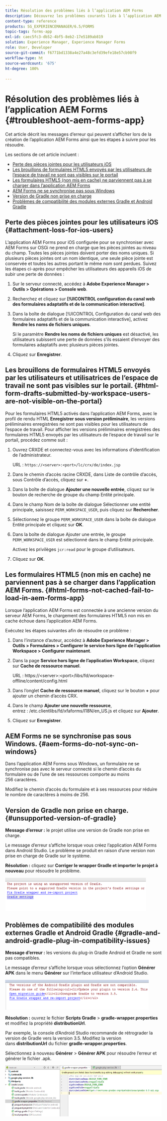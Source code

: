 ```yaml
---
title: Résolution des problèmes liés à l’application AEM Forms
description: Découvrez les problèmes courants liés à l’application AEM Forms, ainsi que la manière de les résoudre.
content-type: reference
products: SG_EXPERIENCEMANAGER/6.5/FORMS
topic-tags: forms-app
exl-id: caec5fc3-db52-4bf5-8eb2-17e5189ab819
solution: Experience Manager, Experience Manager Forms
role: User, Developer
source-git-commit: f6771bd1338a4e27a48c3efd39efe18e57cb98f9
workflow-type: ht
source-wordcount: '675'
ht-degree: 100%

---
```


# Résolution des problèmes liés à l’application AEM Forms {#troubleshoot-aem-forms-app}

Cet article décrit les messages d’erreur qui peuvent s’afficher lors de la création de l’application AEM Forms ainsi que les étapes à suivre pour les résoudre.

Les sections de cet article incluent :

* [Perte des pièces jointes pour les utilisateurs iOS](/help/forms/using/issues-aem-forms-app.md#attachment-loss-for-ios-users)
* [Les brouillons de formulaires HTML5 envoyés par les utilisateurs de l’espace de travail ne sont pas visibles sur le portail](/help/forms/using/issues-aem-forms-app.md#html-form-drafts-submitted-by-workspace-users-are-not-visible-on-the-portal)
* [Les formulaires HTML5 (non mis en cache) ne parviennent pas à se charger dans l’application AEM Forms](/help/forms/using/issues-aem-forms-app.md#html-forms-not-cached-fail-to-load-in-aem-forms-app)
* [AEM Forms ne se synchronise pas sous Windows](/help/forms/using/issues-aem-forms-app.md#aem-forms-do-not-sync-on-windows)
* [Version de Gradle non prise en charge](/help/forms/using/issues-aem-forms-app.md#unsupported-version-of-gradle)
* [Problèmes de compatibilité des modules externes Gradle et Android Gradle](/help/forms/using/issues-aem-forms-app.md#gradle-and-android-gradle-plug-in-compatibility-issues)

## Perte des pièces jointes pour les utilisateurs iOS {#attachment-loss-for-ios-users}

L’application AEM Forms pour iOS configurée pour se synchroniser avec AEM Forms sur OSGi ne prend en charge que les pièces jointes au niveau du champ. Toutes les pièces jointes doivent porter des noms uniques. Si plusieurs pièces jointes ont un nom identique, une seule pièce jointe est conservée et toutes les autres portant le même nom sont perdues. Suivez les étapes ci-après pour empêcher les utilisateurs des appareils iOS de subir une perte de données :

1. Sur le serveur connecté, accédez à **Adobe Experience Manager > Outils > Opérations > Console web**.
1. Recherchez et cliquez sur **[!UICONTROL configuration du canal web des formulaires adaptatifs et de la communication interactive]**.
1. Dans la boîte de dialogue [!UICONTROL Configuration du canal web des formulaires adaptatifs et de la communication interactive], activez **Rendre les noms de fichiers uniques**.

   Si le paramètre **Rendre les noms de fichiers uniques** est désactivé, les utilisateurs subissent une perte de données s’ils essaient d’envoyer des formulaires adaptatifs avec plusieurs pièces jointes.

1. Cliquez sur **Enregistrer**.

## Les brouillons de formulaires HTML5 envoyés par les utilisateurs et utilisatrices de l’espace de travail ne sont pas visibles sur le portail. {#html-form-drafts-submitted-by-workspace-users-are-not-visible-on-the-portal}

Pour les formulaires HTML5 activés dans l’application AEM Forms, avec le profil de rendu HTML **Enregistrer sous version préliminaire**, les versions préliminaires enregistrées ne sont pas visibles pour les utilisateurs de l’espace de travail. Pour afficher les versions préliminaires enregistrées des formulaires HTML5 envoyés par les utilisateurs de l’espace de travail sur le portail, procédez comme suit :

1. Ouvrez CRXDE et connectez-vous avec les informations d’identification de l’administrateur.

   URL : `https://<server>:<port>/lc/crx/de/index.jsp`

1. Dans le chemin d’accès racine CRXDE, dans Liste de contrôle d’accès, sous Contrôle d’accès, cliquez sur **+**.
1. Dans la boîte de dialogue **Ajouter une nouvelle entrée**, cliquez sur le bouton de recherche de groupe du champ Entité principale.
1. Dans le champ Nom de la boîte de dialogue Sélectionner une entité principale, saisissez `PERM_WORKSPACE_USER`, puis cliquez sur **Rechercher**.
1. Sélectionnez le groupe `PERM_WORKSPACE_USER` dans la boîte de dialogue Entité principale et cliquez sur **OK**.
1. Dans la boîte de dialogue Ajouter une entrée, le groupe `PERM_WORKSPACE_USER` est sélectionné dans le champ Entité principale.

   Activez les privilèges `jcr:read` pour le groupe d’utilisateurs.

1. Cliquez sur **OK**.

## Les formulaires HTML5 (non mis en cache) ne parviennent pas à se charger dans l’application AEM Forms. {#html-forms-not-cached-fail-to-load-in-aem-forms-app}

Lorsque l’application AEM Forms est connectée à une ancienne version du serveur AEM Forms, le chargement des formulaires HTML5 non mis en cache échoue dans l’application AEM Forms.

Exécutez les étapes suivantes afin de résoudre ce problème :

1. Dans l’instance d’auteur, accédez à **Adobe Experience Manager > Outils > Formulaires > Configurer le service hors ligne de l’application Workspace > Configurer maintenant**.
1. Dans la page **Service hors ligne de l’application Workspace**, cliquez sur **Cache de ressource manuel**.

   URL : https://&lt;server>:&lt;port>/libs/fd/workspace-offline/content/config.html

1. Dans l’onglet **Cache de ressource manuel**, cliquez sur le bouton **+** pour ajouter un chemin d’accès CRX.
1. Dans le champ **Ajouter une nouvelle ressource**, entrez : /etc.clientlibs/fd/xfaforms/I18N/en_US.js et cliquez sur **Ajouter**.
1. Cliquez sur **Enregistrer**.

## AEM Forms ne se synchronise pas sous Windows. {#aem-forms-do-not-sync-on-windows}

Dans l’application AEM Forms sous Windows, un formulaire ne se synchronise pas avec le serveur connecté si le chemin d’accès du formulaire ou de l’une de ses ressources comporte au moins 256 caractères.

Modifiez le chemin d’accès du formulaire et à ses ressources pour réduire le nombre de caractères à moins de 256.

## Version de Gradle non prise en charge. {#unsupported-version-of-gradle}

**Message d’erreur :** le projet utilise une version de Gradle non prise en charge.

Le message d’erreur s’affiche lorsque vous créez l’application AEM Forms dans Android Studio. Le problème se produit en raison d’une version non prise en charge de Gradle sur le système.

**Résolution :** cliquez sur **Corriger le wrapper Gradle et importer le projet à nouveau** pour résoudre le problème.

![gradle_unsupported_version](assets/gradle_unsupported_version.png)

## Problèmes de compatibilité des modules externes Gradle et Android Gradle {#gradle-and-android-gradle-plug-in-compatibility-issues}

**Message d’erreur :** les versions du plug-in Gradle Android et Gradle ne sont pas compatibles.

Le message d’erreur s’affiche lorsque vous sélectionnez l’option **Générer APK** dans le menu **Générer** sur l’interface utilisateur d’Android Studio.

![gradle_plugin_compatibility](assets/gradle_plugin_compatibility.png)

**Résolution :** ouvrez le fichier **Scripts Gradle** > **gradle-wrapper.properties** et modifiez la propriété **distributionUrl**.

Par exemple, la console d’Android Studio recommande de rétrograder la version de Gradle vers la version 3.5. Modifiez la version dans **distributionUrl** du fichier **gradle-wrapper.properties**.

Sélectionnez à nouveau **Générer** > **Générer APK** pour résoudre l’erreur et générer le fichier .apk.

![gradle_wrapper_properties](assets/gradle_wrapper_properties.png)
